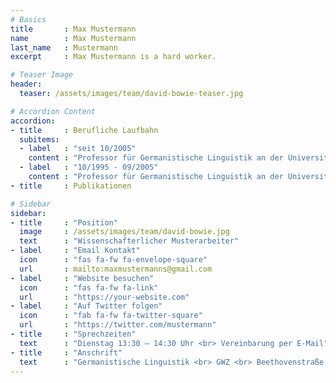 ```yaml
---
# Basics
title       : Max Mustermann
name        : Max Mustermann
last_name   : Mustermann
excerpt     : Max Mustermann is a hard worker.

# Teaser Image
header:
  teaser: /assets/images/team/david-bowie-teaser.jpg

# Accordion Content
accordion:
- title     : Berufliche Laufbahn
  subitems:
  - label   : "seit 10/2005"
    content : "Professor für Germanistische Linguistik an der Universität Leipzig"
  - label   : "10/1995 - 09/2005"
    content : "Professor für Germanistische Linguistik an der Universität Berlin"
- title     : Publikationen    

# Sidebar
sidebar:
- title     : "Position"
  image     : /assets/images/team/david-bowie.jpg
  text      : "Wissenschafterlicher Musterarbeiter"
- label     : "Email Kontakt"
  icon      : "fas fa-fw fa-envelope-square"
  url       : mailto:maxmustermanns@gmail.com
- label     : "Website besuchen"
  icon      : "fas fa-fw fa-link"
  url       : "https://your-website.com"
- label     : "Auf Twitter folgen"
  icon      : "fab fa-fw fa-twitter-square"
  url       : "https://twitter.com/mustermann"  
- title     : "Sprechzeiten"
  text      : "Dienstag 13:30 – 14:30 Uhr <br> Vereinbarung per E-Mail"
- title     : "Anschrift"
  text      : "Germanistische Linguistik <br> GWZ <br> Beethovenstraße 15, Raum 1412 <br> 04107 Leipzig"
---
```

